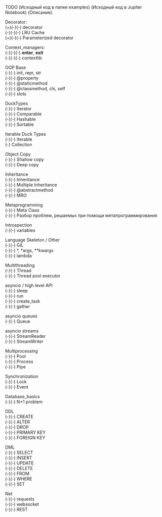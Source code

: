 TODO (Исходный код в папке examples) (Исходный код в Jupiter Notebook) (Описание).  

Decorator:  
(+)(-)(-) decorator  
(-)(-)(-) LRU Cache  
(+)(-)(-) Parameterized decorator  

Context_managers:  
(-)(-)(-) __enter__, __exit__  
(-)(-)(-) contextlib  

OOP Base  
(-)(-) init, repr, str  
(-)(-) @property  
(-)(-) @staticmethod  
(-)(-) @classmethod, cls, self  
(-)(-) slots  

DuckTypes  
(-)(-) Iterator  
(-)(-) Comparable  
(-)(-) Hashable  
(-)(-) Sortable  

Iterable Duck Types  
(-)(-) Iterable  
(-) Collection  

Object Copy  
(-)(-) Shallow copy  
(-)(-) Deep copy  

Inheritance  
(-)(-) Inheritance  
(-)(-) Multiple Inheritance  
(-)(-) @abstractmethod  
(-)(-) MRO  

Metaprogramming  
(-)(-) Meta Class  
(-)(-) Разбор проблем, решаемых при помощи метапрограммирования  

Introspection  
(-)(-) variables  

Language Skeleton / Other  
(-)(-) GIL  
(-)(-) *, *args, **kwargs  
(-)(-) lambda  

Multithreading  
(-)(-) Thread  
(-)(-) Thread pool executor  

asyncio / high level API  
(-)(-) sleep  
(-)(-) run  
(-)(-) create_task  
(-)(-) gather  

asyncio queues  
(-)(-) Queue  

asyncio streams  
(-)(-) StreamReader  
(-)(-) StreamWriter  

Multiprocessing  
(-)(-) Pool  
(-)(-) Process  
(-)(-) Pipe  

Synchronization  
(-)(-) Lock  
(-)(-) Event  

Database_basics  
(-)(-) N+1 problem  

DDL  
(-)(-) CREATE  
(-)(-) ALTER  
(-)(-) DROP  
(-)(-) PRIMARY KEY  
(-)(-) FOREIGN KEY  

DML  
(-)(-) SELECT  
(-)(-) INSERT  
(-)(-) UPDATE  
(-)(-) DELETE  
(-)(-) FROM  
(-)(-) WHERE  
(-)(-) SET  

Net  
(-)(-) requests  
(-)(-) websocket  
(-)(-) REST  
